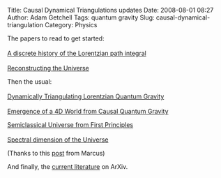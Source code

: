 Title: Causal Dynamical Triangulations updates
Date: 2008-08-01 08:27
Author: Adam Getchell
Tags: quantum gravity
Slug: causal-dynamical-triangulation
Category: Physics

The papers to read to get started:  
[  
A discrete history of the Lorentzian path
integral](http://arxiv.org/abs/hep-th/0212340)  
[  
](http://arxiv.org/hep-th/0505154)[Reconstructing the
Universe](http://arxiv.org/abs/hep-th/0505154)  

Then the usual:  
[  
Dynamically Triangulating Lorentzian Quantum
Gravity](http://arxiv.org/abs/hep-th/0105267)  
[  
Emergence of a 4D World from Causal Quantum
Gravity](http://arxiv.org/abs/hep-th/0404156)  

[Semiclassical Universe from First
Principles](http://arxiv.org/abs/hep-th/0411152)  
[  
Spectral dimension of the
Universe](http://arxiv.org/abs/hep-th/0505113)  

(Thanks to this
[post](http://www.physicsforums.com/showpost.php?p=585294&postcount=59)
from Marcus)  

And finally, the [current
literature](http://arxiv.org/find/all/1/all:+AND+triangulations+AND+causal+dynamical/0/1/0/all/0/1)
on ArXiv.

